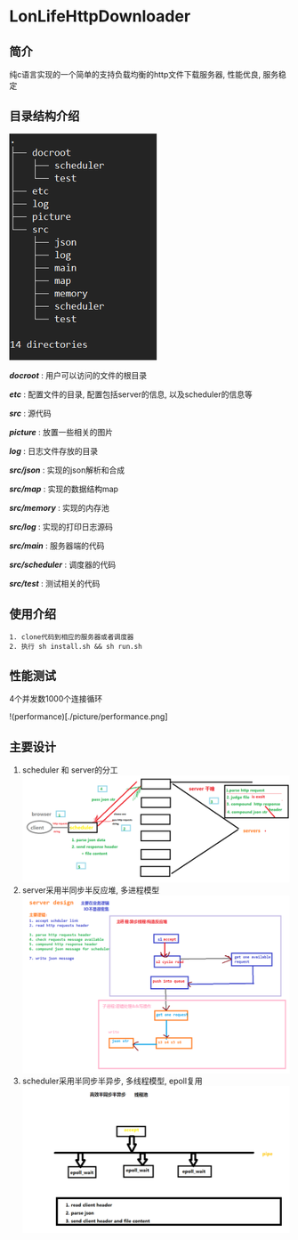# LonLifeHttpDownloader
## 简介

纯c语言实现的一个简单的支持负载均衡的http文件下载服务器, 性能优良, 服务稳定

## 目录结构介绍

![目录](./picture/dir.png)

***docroot*** : 用户可以访问的文件的根目录

***etc*** : 配置文件的目录, 配置包括server的信息, 以及scheduler的信息等

***src*** : 源代码

***picture*** : 放置一些相关的图片

***log*** : 日志文件存放的目录


***src/json*** : 实现的json解析和合成

***src/map*** : 实现的数据结构map

***src/memory*** : 实现的内存池

***src/log*** : 实现的打印日志源码

***src/main*** : 服务器端的代码

***src/scheduler*** : 调度器的代码

***src/test*** : 测试相关的代码

## 使用介绍

```shell
1. clone代码到相应的服务器或者调度器
2. 执行 sh install.sh && sh run.sh
```

## 性能测试
4个并发数1000个连接循环

!(performance)[./picture/performance.png]

## 主要设计

1. scheduler 和 server的分工
![pic](./picture/design.png)
2. server采用半同步半反应堆, 多进程模型
![server](./picture/server.png)
3. scheduler采用半同步半异步, 多线程模型, epoll复用
![scheduler](./picture/scheduler.png)

